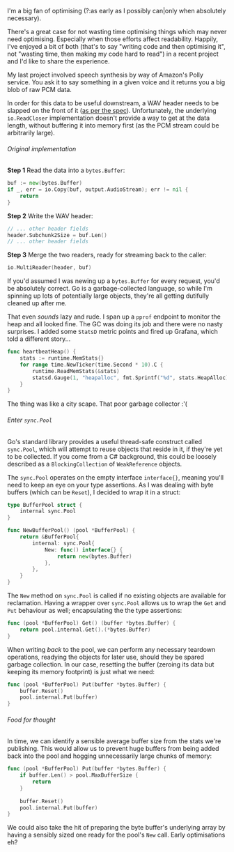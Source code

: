 I'm a big fan of optimising (?:as early as I possibly can|only when absolutely necessary).

There's a great case for not wasting time optimising things which may never need optimising.  Especially when those efforts affect readability.  Happily, I've enjoyed a bit of both (that's to say "writing code and then optimising it", not "wasting time, then making my code hard to read") in a recent project and I'd like to share the experience.

My last project involved speech synthesis by way of Amazon's Polly service.  You ask it to say something in a given voice and it returns you a big blob of raw PCM data.

In order for this data to be useful downstream, a WAV header needs to be slapped on the front of it ([as per the spec](http://soundfile.sapp.org/doc/WaveFormat/)).  Unfortunately, the underlying `io.ReadCloser` implementation doesn't provide a way to get at the data length, without buffering it into memory first (as the PCM stream could be arbitrarily large).

###### Original implementation

**Step 1** Read the data into a `bytes.Buffer`:

``` go
buf := new(bytes.Buffer)
if _, err = io.Copy(buf, output.AudioStream); err != nil {
    return
}
```

**Step 2** Write the WAV header:

``` go
// ... other header fields
header.Subchunk2Size = buf.Len()
// ... other header fields
```

**Step 3** Merge the two readers, ready for streaming back to the caller:

``` go
io.MultiReader(header, buf)
```

If you'd assumed I was newing up a `bytes.Buffer` for every request, you'd be absolutely correct.  Go is a garbage-collected language, so while I'm spinning up lots of potentially large objects, they're all getting dutifully cleaned up after me.

That even *sounds* lazy and rude.  I span up a `pprof` endpoint to monitor the heap and all looked fine.  The GC was doing its job and there were no nasty surprises.  I added some `StatsD` metric points and fired up Grafana, which told a different story...

``` go
func heartbeatHeap() {
	stats := runtime.MemStats{}
	for range time.NewTicker(time.Second * 10).C {
		runtime.ReadMemStats(&stats)
		statsd.Gauge(1, "heapalloc", fmt.Sprintf("%d", stats.HeapAlloc))
	}
}
```

The thing was like a city scape.  That poor garbage collector :'(

###### Enter `sync.Pool`

Go's standard library provides a useful thread-safe construct called `sync.Pool`, which will attempt to reuse objects that reside in it, if they're yet to be collected.  If you come from a C# background, this could be loosely described as a `BlockingCollection` of `WeakReference` objects.

The `sync.Pool` operates on the empty interface `interface{}`, meaning you'll need to keep an eye on your type assertions.  As I was dealing with byte buffers (which can be `Reset`), I decided to wrap it in a struct:

``` go
type BufferPool struct {
    internal sync.Pool
}

func NewBufferPool() (pool *BufferPool) {
    return &BufferPool{
        internal: sync.Pool{
            New: func() interface{} {
                return new(bytes.Buffer)
            },
        },
    }
}
```

The `New` method on `sync.Pool` is called if no existing objects are available for reclamation.  Having a wrapper over `sync.Pool` allows us to wrap the `Get` and `Put` behaviour as well; encapsulating the the type assertions:

``` go
func (pool *BufferPool) Get() (buffer *bytes.Buffer) {
    return pool.internal.Get().(*bytes.Buffer)
}
```

When writing *back* to the pool, we can perform any necessary teardown operations, readying the objects for later use, should they be spared garbage collection.  In our case, resetting the buffer (zeroing its data but keeping its memory footprint) is just what we need:

``` go
func (pool *BufferPool) Put(buffer *bytes.Buffer) {
    buffer.Reset()
    pool.internal.Put(buffer)
}
```

###### Food for thought

In time, we can identify a sensible average buffer size from the stats we're publishing.  This would allow us to prevent huge buffers from being added back into the pool and hogging unnecessarily large chunks of memory:

``` go
func (pool *BufferPool) Put(buffer *bytes.Buffer) {
    if buffer.Len() > pool.MaxBufferSize {
        return
    }
    
    buffer.Reset()
    pool.internal.Put(buffer)
}
```

We could also take the hit of preparing the byte buffer's underlying array by having a sensibly sized one ready for the pool's `New` call.  Early optimisations eh?
